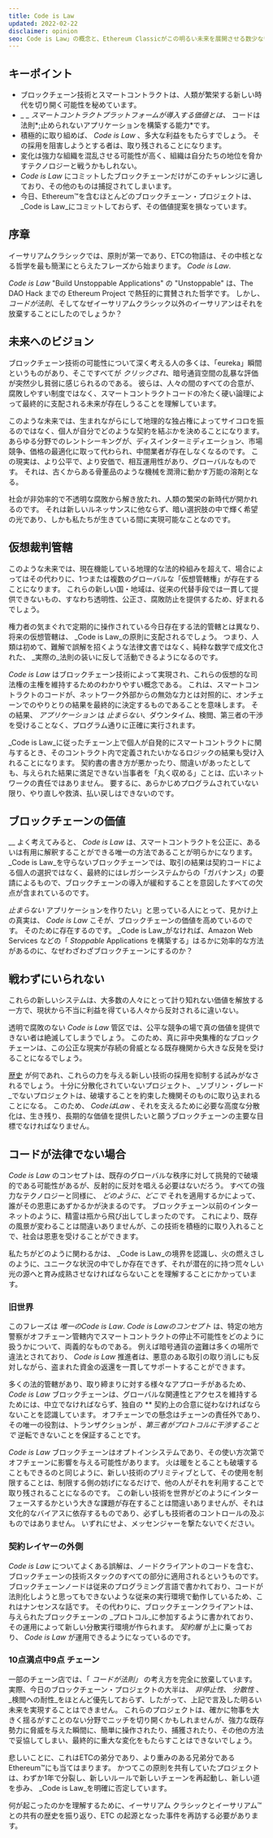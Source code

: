 ```yaml
---
title: Code is Law
updated: 2022-02-22
disclaimer: opinion
seo: Code is Law」の概念と、Ethereum Classicがこの明るい未来を展開させる数少ないブロックチェーンプロジェクトの一つであることを解説します。
---
```


## キーポイント

- ブロックチェーン技術とスマートコントラクトは、人類が繁栄する新しい時代を切り開く可能性を秘めています。
- _ _ _スマートコントラクトプラットフォームが導入する価値とは、_ コードは法則*;止められないアプリケーションを構築する能力*です。
- 積極的に取り組めば、 _Code is Law_ 、多大な利益をもたらすでしょう。 その採用を阻害しようとする者は、取り残されることになります。
- 変化は強力な組織を混乱させる可能性が高く、組織は自分たちの地位を脅かすテクノロジーと戦うかもしれない。
- _Code is Law_ にコミットしたブロックチェーンだけがこのチャレンジに適しており、その他のものは捕捉されてしまいます。
- 今日、Ethereum™を含むほとんどのブロックチェーン・プロジェクトは、 _Code is Law_にコミットしておらず、その価値提案を損なっています。

## 序章

イーサリアムクラシックでは、原則が第一であり、ETCの物語は、その中核となる哲学を最も簡潔にとらえたフレーズから始まります。 _Code is Law_.

_Code is Law_ "Build Unstoppable Applications" の "Unstoppable" は、The DAO Hack までの Ethereum Project で熱狂的に賞賛された哲学です。 しかし、 _コードが法則_、そしてなぜイーサリアムクラシック以外のイーサリアンはそれを放棄することにしたのでしょうか？

## 未来へのビジョン

ブロックチェーン技術の可能性について深く考える人の多くは、「eureka」瞬間というものがあり、そこですべてが _クリックされ_、暗号通貨空間の乱暴な評価が突然少し貧弱に感じられるのである。 彼らは、人々の間のすべての合意が、腐敗しやすい制度ではなく、スマートコントラクトコードの冷たく硬い論理によって最終的に支配される未来が存在しうることを理解しています。

このような未来では、生まれながらにして地理的な独占権によってサイコロを振るのではなく、個人が自分でどのような契約を結ぶかを決めることになります。 あらゆる分野でのレントシーキングが、ディスインターミディエーション、市場競争、価格の最適化に取って代わられ、中間業者が存在しなくなるのです。 この現実は、より公平で、より安価で、相互運用性があり、グローバルなものです。 それは、古くからある骨董品のような機械を潤滑に動かす万能の溶剤となる。

社会が非効率的で不透明な腐敗から解き放たれ、人類の繁栄の新時代が開かれるのです。 それは新しいルネッサンスに他ならず、暗い選択肢の中で輝く希望の光であり、しかも私たちが生きている間に実現可能なことなのです。

## 仮想裁判管轄

このような未来では、現在機能している地理的な法的枠組みを超えて、場合によってはその代わりに、1つまたは複数のグローバルな「仮想管轄権」が存在することになります。 これらの新しい国・地域は、従来の代替手段では一貫して提供できないもの、すなわち透明性、公正さ、腐敗防止を提供するため、好まれるでしょう。

権力者の気まぐれで定期的に操作されている今日存在する法的管轄とは異なり、将来の仮想管轄は、 _Code is Law_の原則に支配されるでしょう。 つまり、人類は初めて、難解で誤解を招くような法律文書ではなく、純粋な数学で成文化された、 _実際の_法則の装いに反して活動できるようになるのです。

_Code is Law_ はブロックチェーン技術によって実現され、これらの仮想的な司法権の主権を維持するためのわかりやすい概念である。 これは、スマートコントラクトのコードが、ネットワーク外部からの無効な力とは対照的に、オンチェーンでのやりとりの結果を最終的に決定するものであることを意味します。 その結果、 _アプリケーション_ は _止まらない_、ダウンタイム、検閲、第三者の干渉を受けることなく、プログラム通りに正確に実行されます。

_Code is Law_に従ったチェーン上で個人が自発的にスマートコントラクトに関与するとき、そのコントラクト内で定義されたいかなるロジックの結果も受け入れることになります。 契約書の書き方が悪かったり、間違いがあったとしても、与えられた結果に満足できない当事者を「丸く収める」ことは、広いネットワークの責任ではありません。 要するに、あらかじめプログラムされていない限り、やり直しや救済、払い戻しはできないのです。

## ブロックチェーンの価値

__ よく考えてみると、 _Code is Law_ は、スマートコントラクトを公正に、あるいは有用に解釈することができる唯一の方法であることが明らかになります。 _Code is Law_を守らないブロックチェーンでは、取引の結果は契約コードによる個人の選択ではなく、最終的にはレガシーシステムからの「ガバナンス」の要請によるもので、ブロックチェーンの導入が緩和することを意図したすべての欠点が含まれているのです。

_止まらない_ アプリケーションを作りたい」と思っている人にとって、見かけ上の真実は、 _Code is Law_ こそが、ブロックチェーンの価値を高めているのです。 そのために存在するのです。 _Code is Law_がなければ、Amazon Web Services などの「 _Stoppable_ Applications を構築する」はるかに効率的な方法があるのに、なぜわざわざブロックチェーンにするのか？

## 戦わずにいられない

これらの新しいシステムは、大多数の人々にとって計り知れない価値を解放する一方で、現状から不当に利益を得ている人々から反対されるに違いない。

透明で腐敗のない _Code is Law_ 管区では、公平な競争の場で真の価値を提供できない者は絶滅してしまうでしょう。 このため、真に非中央集権的なブロックチェーンは、この公正な現実が存続の脅威となる既存機関から大きな反発を受けることになるでしょう。

[歴史](https://www.eff.org/wp/riaa-v-people-five-years-later) が何であれ、これらの力を与える新しい技術の採用を抑制する試みがなされるでしょう。 十分に分散化されていないプロジェクト、 _ソブリン・グレード_でないプロジェクトは、破壊することを約束した機関そのものに取り込まれることになる。 このため、 _CodeはLaw_ 、それを支えるために必要な高度な分散化は、生き残り、長期的な価値を提供したいと願うブロックチェーンの主要な目標でなければなりません。

## コードが法律でない場合

_Code is Law_ のコンセプトは、既存のグローバルな秩序に対して挑発的で破壊的である可能性があるが、反射的に反対を唱える必要はないだろう。 すべての強力なテクノロジーと同様に、 _どのように、どこで_ それを適用するかによって、誰がその恩恵にあずかるかが決まるのです。 ブロックチェーン以前のインターネットのように、精霊は瓶から飛び出してしまったのです。 これにより、既存の風景が変わることは間違いありませんが、この技術を積極的に取り入れることで、社会は恩恵を受けることができます。

私たちがどのように関わるかは、 _Code is Law_の境界を認識し、火の燃えさしのように、ユニークな状況の中でしか存在できず、それが潜在的に持つ荒々しい光の源へと育み成熟させなければならないことを理解することにかかっています。

### 旧世界

このフレーズは _唯一のCode is Law_. _Code is Lawのコンセプト_ は、特定の地方警察がオフチェーン管轄内でスマートコントラクトの停止不可能性をどのように扱うかについて、両義的なものである。 例えば暗号通貨の盗難は多くの場所で違法とされており、 _Code is Law_ 推進者は、悪意のある取引の取り消しにも反対しながら、盗まれた資金の返還を一貫してサポートすることができます。

多くの法的管轄があり、取り締まりに対する様々なアプローチがあるため、 *Code is Law* ブロックチェーンは、グローバルな関連性とアクセスを維持するためには、中立でなければならず、独自の ** 契約上の合意に従わなければならないことを認識しています。 オフチェーンでの懸念はチェーンの責任外であり、その唯一の役割は、トランザクションが _、第三者がプロトコルに干渉することで_ 逆転できないことを保証することです。

_Code is Law_ ブロックチェーンはオプトインシステムであり、その使い方次第でオフチェーンに影響を与える可能性があります。 火は暖をとることも破壊することもできるのと同じように、新しい技術のプリミティブとして、その使用を制限することは、制限する側の妨げになるだけで、他の人がそれを利用することで取り残されることになるのです。 この新しい技術を世界がどのようにインターフェースするかという大きな課題が存在することは間違いありませんが、それは文化的なバイアスに依存するものであり、必ずしも技術者のコントロールの及ぶものではありません。 いずれにせよ、メッセンジャーを撃たないでください。

### 契約レイヤーの外側

_Code is Law_ についてよくある誤解は、ノードクライアントのコードを含む、ブロックチェーンの技術スタックのすべての部分に適用されるというものです。 ブロックチェーンノードは従来のプログラミング言語で書かれており、コードが法則化しようと思ってもできないような従来の実行環境で動作しているため、これはナンセンスな話です。 その代わりに、ブロックチェーンクライアントは、与えられたブロックチェーンの _プロトコル_に参加するように書かれており、その運用によって新しい分散実行環境が作られます。 _契約層_ が上に乗っており、 _Code is Law_ が運用できるようになっているのです。

### 10点満点中9点 チェーン

一部のチェーン店では、「 _コードが法則」_ の考え方を完全に放棄しています。 実際、今日のブロックチェーン・プロジェクトの大半は、 _非停止性_、 _分散性_ 、 _検閲への耐性_をほとんど優先しておらず、したがって、上記で言及した明るい未来を実現することはできません。 これらのプロジェクトは、確かに物事を大きく揺るがすことのない分野でニッチを切り開くかもしれませんが、強力な既存勢力に脅威を与えた瞬間に、簡単に操作されたり、捕獲されたり、その他の方法で妥協してしまい、最終的に重大な変化をもたらすことはできないでしょう。

悲しいことに、これはETCの弟分であり、より重みのある兄弟分であるEthereum™にも当てはまります。 かつてこの原則を共有していたプロジェクトは、わずか1年で分裂し、新しいルールで新しいチェーンを再起動し、新しい道を歩み、 _Code is Law_を明確に否定しています。

何が起こったのかを理解するために、イーサリアム クラシックとイーサリアム™との共有の歴史を振り返り、ETC の起源となった事件を再訪する必要があります。
